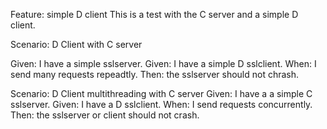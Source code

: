 Feature: simple D client
This is a test with the C server and a simple D client.

Scenario: D Client with C server

Given: I have a simple sslserver.
Given: I have a simple D sslclient.
When: I send many requests repeadtly.
Then: the sslserver should not chrash.

Scenario: D Client multithreading with C server
Given: I have a a simple C sslserver.
Given: I have a D sslclient.
When: I send requests concurrently.
Then: the sslserver or client should not crash.